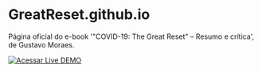 # GreatReset.github.io
Página oficial do e-book '"COVID-19: The Great Reset" – Resumo e crítica', de Gustavo Moraes.

[![Acessar Live DEMO](http://dabuttonfactory.com/button.png?t=ACESSAR&f=Roboto-Bold&ts=14&tc=fff&hp=16&vp=8&c=2&bgt=unicolored&bgc=004b86&shs=2&shc=eee&sho=s)](https://greatreset.github.io)
